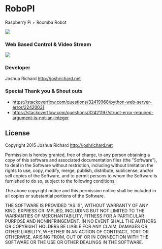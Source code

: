 # RoboPI

Raspberry Pi + Roomba Robot

![](https://c0nfused.github.io/assets/images/robopi.jpg)

### Web Based Control & Video Stream

![](https://c0nfused.github.io/assets/images/robopi-controller.jpg)

### Developer
Joshua Richard <http://joshrichard.net>  

### Special Thank you & Shout outs
- <https://stackoverflow.com/questions/32419968/python-web-server-error/32420031>
- <https://stackoverflow.com/questions/32421197/struct-error-required-argument-is-not-an-integer>

## License

  Copyright 2015 Joshua Richard <http://joshrichard.net>

  Permission is hereby granted, free of charge, to any person obtaining a copy of this software and associated documentation files (the "Software"), to deal in the Software without restriction, including without limitation the rights to use, copy, modify, merge, publish, distribute, sublicense, and/or sell copies of the Software, and to permit persons to whom the Software is furnished to do so, subject to the following conditions:

  The above copyright notice and this permission notice shall be included in all copies or substantial portions of the Software.

  THE SOFTWARE IS PROVIDED "AS IS", WITHOUT WARRANTY OF ANY KIND, EXPRESS OR IMPLIED, INCLUDING BUT NOT LIMITED TO THE WARRANTIES OF MERCHANTABILITY, FITNESS FOR A PARTICULAR PURPOSE AND NONINFRINGEMENT. IN NO EVENT SHALL THE AUTHORS OR COPYRIGHT HOLDERS BE LIABLE FOR ANY CLAIM, DAMAGES OR OTHER LIABILITY, WHETHER IN AN ACTION OF CONTRACT, TORT OR OTHERWISE, ARISING FROM, OUT OF OR IN CONNECTION WITH THE SOFTWARE OR THE USE OR OTHER DEALINGS IN THE SOFTWARE.
